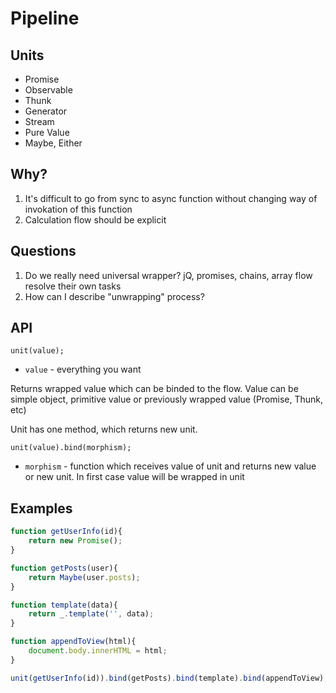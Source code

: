 # Pipeline

## Units

 - Promise
 - Observable
 - Thunk
 - Generator
 - Stream 
 - Pure Value
 - Maybe, Either

## Why?

 1. It's difficult to go from sync to async function without changing way of invokation of this function
 2. Calculation flow should be explicit

## Questions

 1. Do we really need universal wrapper? jQ, promises, chains, array flow resolve their own tasks
 2. How can I describe "unwrapping" process?

## API

    unit(value);

 * `value` - everything you want

Returns wrapped value which can be binded to the flow. Value can be simple object, primitive value or previously wrapped value (Promise, Thunk, etc)

Unit has one method, which returns new unit.

    unit(value).bind(morphism);

 * `morphism` - function which receives value of unit and returns new value or new unit. In first case value will be wrapped in unit

## Examples

```javascript
function getUserInfo(id){
	return new Promise();
}

function getPosts(user){
	return Maybe(user.posts);
}

function template(data){
	return _.template('', data);
}

function appendToView(html){
	document.body.innerHTML = html;
}

unit(getUserInfo(id)).bind(getPosts).bind(template).bind(appendToView);
```
